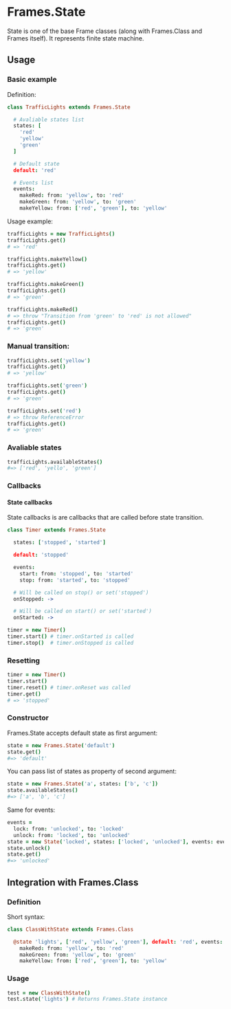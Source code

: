 # Frames.State

State is one of the base Frame classes (along with Frames.Class and Frames itself). It represents finite state
machine.

## Usage

### Basic example

Definition:

``` coffeescript
class TrafficLights extends Frames.State

  # Avaliable states list
  states: [
    'red'
    'yellow'
    'green'
  ]

  # Default state
  default: 'red'

  # Events list
  events:
    makeRed: from: 'yellow', to: 'red'
    makeGreen: from: 'yellow', to: 'green'
    makeYellow: from: ['red', 'green'], to: 'yellow'
```

Usage example:

``` coffeescript
trafficLights = new TrafficLights()
trafficLights.get()
# => 'red'

trafficLights.makeYellow()
trafficLights.get()
# => 'yellow'

trafficLights.makeGreen()
trafficLights.get()
# => 'green'

trafficLights.makeRed()
# => throw "Transition from 'green' to 'red' is not allowed"
trafficLights.get()
# => 'green'
```

### Manual transition:

``` coffeescript
trafficLights.set('yellow')
trafficLights.get()
# => 'yellow'

trafficLights.set('green')
trafficLights.get()
# => 'green'

trafficLights.set('red')
# => throw ReferenceError
trafficLights.get()
# => 'green'
```

### Avaliable states

``` coffeescript
trafficLights.availableStates()
#=> ['red', 'yello', 'green']
```

### Callbacks

#### State callbacks

State callbacks is are callbacks that are called before state transition.

``` coffeescript
class Timer extends Frames.State

  states: ['stopped', 'started']

  default: 'stopped'

  events:
    start: from: 'stopped', to: 'started'
    stop: from: 'started', to: 'stopped'

  # Will be called on stop() or set('stopped')
  onStopped: ->

  # Will be called on start() or set('started')
  onStarted: ->
```

``` coffeescript
timer = new Timer()
timer.start() # timer.onStarted is called
timer.stop()  # timer.onStopped is called
```

### Resetting

``` coffeescript
timer = new Timer()
timer.start()
timer.reset() # timer.onReset was called
timer.get()
# => 'stopped'
```

### Constructor

Frames.State accepts default state as first argument:

``` coffeescript
state = new Frames.State('default')
state.get()
#=> 'default'
```

You can pass list of states as property of second argument:

``` coffeescript
state = new Frames.State('a', states: ['b', 'c'])
state.availableStates()
#=> ['a', 'b', 'c']
```

Same for events:

``` coffeescript
events =
  lock: from: 'unlocked', to: 'locked'
  unlock: from: 'locked', to: 'unlocked'
state = new State('locked', states: ['locked', 'unlocked'], events: events)
state.unlock()
state.get()
#=> 'unlocked'
```

## Integration with Frames.Class

### Definition

Short syntax:

``` coffeescript
class ClassWithState extends Frames.Class

  @state 'lights', ['red', 'yellow', 'green'], default: 'red', events:
    makeRed: from: 'yellow', to: 'red'
    makeGreen: from: 'yellow', to: 'green'
    makeYellow: from: ['red', 'green'], to: 'yellow'
```

### Usage

``` coffeescript
test = new ClassWithState()
test.state('lights') # Returns Frames.State instance
```
